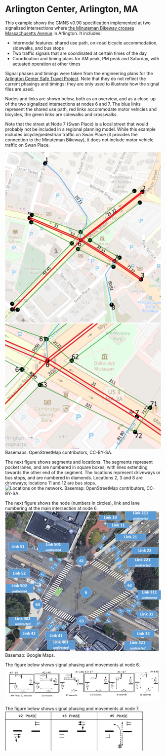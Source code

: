 # Arlington Center, Arlington, MA

This example shows the GMNS v0.90 specification implemented at two signalized intersections where [the Minuteman Bikeway crosses Massachusetts Avenue](https://www.google.com/maps/@42.4152638,-71.1524763,19z) in Arlington.  It includes:
- Intermodal features:  shared use path, on-road bicycle accommodation, sidewalks, and bus stops
- Two traffic signals that are coordinated at certain times of the day
- Coordination and timing plans for AM peak, PM peak and Saturday, with actuated operation at other times

Signal phases and timings were taken from the engineering plans for the [Arlington Center Safe Travel Project](https://www.arlingtonma.gov/departments/planning-community-development/transportation-planning).  Note that they do not reflect the current phasings and timings; they are only used to illustrate how the signal files are used.

Nodes and links are shown below, both as an overview, and as a close-up of the two signalized intersections at nodes 6 and 7.   The blue links represent the shared use path, red links accommodate motor vehicles and bicycles, the green links are sidewalks and crosswalks.  

Note that the street at Node 7 (Swan Place) is a local street that would probably not be included in a regional planning model.  While this example includes bicycle/pedestrian traffic on Swan Place (it provides the connection to the Minuteman Bikeway), it does not include motor vehicle traffic on Swan Place.  

![Overview of the network.](images/full_network.png)
![Close-up of the two signalized intersections on the network.](images/nodes_6_7.png)
Basemaps: OpenStreetMap contributors, CC-BY-SA.

The next figure shows segments and locations.  The segments represent pocket lanes, and are numbered in square boxes, with lines extending towards the other end of the segment. The locations represent driveways or bus stops, and are numbered in diamonds.  Locations 2, 3 and 8 are driveways; locations 11 and 12 are bus stops.  
![Locations on the network.](images/locations.png)
Basemap: OpenStreetMap contributors, CC-BY-SA.

The next figure shows the node (numbers in circles), link and lane numbering at the main intersection at node 6. 
![Link and lane numbering at node 6.](images/node_6.png)
Basemap: Google Maps.

The figure below shows signal phasing and movements at node 6. 
![Signal phasing and movements at node 6.](images/signals_6.png)

The figure below shows signal phasing and movements at node 7.  
![Signal phasing and movements at node 7.](images/signals_7.png)
